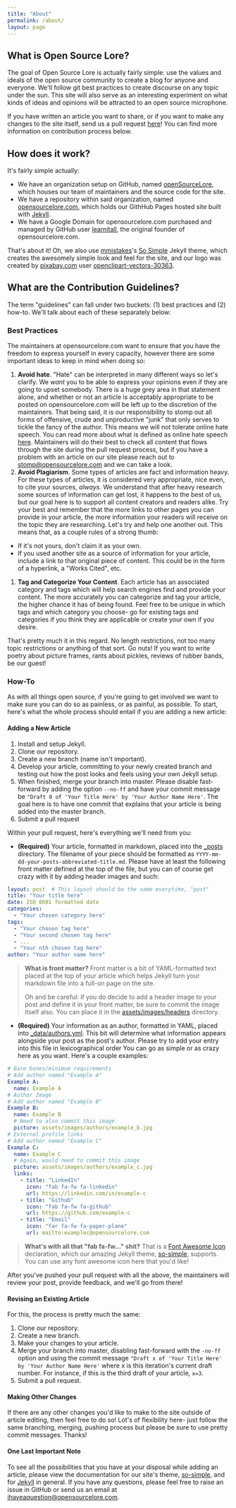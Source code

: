 ```yaml
---
title: "About"
permalink: /about/
layout: page
---
```


## What is Open Source Lore?

The goal of Open Source Lore is actually fairly simple: use the values and
ideals of the open source community to create a blog for anyone and everyone.
We'll follow git best practices to create discourse on any topic under the sun.
This site will also serve as an interesting experiment on what kinds of ideas
and opinions will be attracted to an open source microphone.

If you have written an article you want to share, or if you want to make any
changes to the site itself, send us a pull request
[here](https://github.com/openSourceLore/opensourcelore.com/pulls)! You can find
more information on contribution process below.

## How does it work?

It's fairly simple actually:

* We have an organization setup on GitHub, named
  [openSourceLore](https://github.com/openSourceLore), which houses our team of
  maintainers and the source code for the site.
* We have a repository within said organization, named
  [opensourcelore.com](https://github.com/openSourceLore/opensourcelore.com),
  which holds our GithHub Pages hosted site built with
  [Jekyll](https://jekyllrb.com/).
* We have a Google Domain for opensourcelore.com purchased and managed by
  GitHub user [learnitall](https://github.com/learnitall), the original founder
  of opensourcelore.com.

That's about it! Oh, we also use [mmistakes](https://github.com/mmistakes/)'s
[So Simple](https://github.com/mmistakes/so-simple-theme/) Jekyll theme, which
creates the awesomely simple look and feel for the site, and our logo was
created by [pixabay.com](https://pixabay.com) user
[openclipart-vectors-30363](https://pixabay.com/users/openclipart-vectors-30363/).

## What are the Contribution Guidelines?

The term "guidelines" can fall under two buckets: (1) best practices and (2)
how-to. We'll talk about each of these separately below:

### Best Practices

The maintainers at opensourcelore.com want to ensure that you have the freedom
to express yourself in every capacity, however there are some important ideas
to keep in mind when doing so:

1. **Avoid hate**. "Hate" can be interpreted in many different ways so let's
clarify. We *want* you to be able to express your opinions even if they are
going to upset somebody. There is a huge grey area in that statement alone, and
whether or not an article is acceptably appropriate to be posted on
opensourcelore.com will be left up to the discretion of the maintainers.
That being said, it is our responsibility to stomp out all forms of offensive,
crude and unproductive "junk" that only serves to tickle the fancy of the author.
This means we will not tolerate online hate speech. You can read more about
what is defined as online hate speech
[here](https://en.wikipedia.org/wiki/Online_hate_speech). Maintainers will do
their best to check all content that flows through the site during the pull
request process, but if you have a problem with an article on our site please
reach out to [stomp@opensourcelore.com](mailto:stomp@opensourcelore.com) and we
can take a look.
1. **Avoid Plagiarism**. Some types of articles are fact and information heavy.
For these types of articles, it is considered very appropriate, nice even, to
cite your sources, *always*. We understand that after heavy research some
sources of information can get lost, it happens to the best of us, but our goal
here is to support all content creators and readers alike. Try your best and
remember that the more links to other pages you can provide in your article, the
more information your readers will receive on the topic they are researching.
Let's try and help one another out. This means that, as a couple rules of a
strong thumb:
  * If it's not yours, don't claim it as your own.
  * If you used another site as a source of information for your article,
    include a link to that original piece of content. This could be in the form
    of a hyperlink, a "Works Cited", etc.
1. **Tag and Categorize Your Content**. Each article has an associated category
and tags which will help search engines find and provide your content. The more
accurately you can categorize and tag your article, the higher chance it has of
being found. Feel free to be unique in which tags and which category you choose-
go for existing tags and categories if you think they are applicable or create
your own if you desire.

That's pretty much it in this regard. No length restrictions, not too many topic
restrictions or anything of that sort. Go nuts! If you want to write poetry
about picture frames, rants about pickles, reviews of rubber bands, be our
guest!

### How-To

As with all things open source, if you're going to get involved we want to make
sure you can do so as painless, or as painful, as possible. To start, here's what
the whole process should entail if you are adding a new article:

#### Adding a New Article

1. Install and setup Jekyll.
1. Clone our repository.
1. Create a new branch (name isn't important).
1. Develop your article, committing to your newly created branch and testing
   out how the post looks and feels using your own Jekyll setup.
1. When finished, merge your branch into master. Please disable fast-forward by
   adding the option `--no-ff` and have your commit message be `"Draft 0 of
   'Your Title Here' by 'Your Author Name Here'`. The goal here is to have one
   commit that explains that your article is being added into the master branch.
1. Submit a pull request

Within your pull request, here's everything we'll need from you:

* **(Required)** Your article, formatted in markdown, placed into the
  [_posts](https://github.com/openSourceLore/opensourcelore.com/tree/master/_posts)
  directory. The filename of your piece should be formatted as
  `YYYY-mm-dd-your-posts-abbreviated-title.md`. Please have at least the
  following front matter defined at the top of the file, but you can of course
  get crazy with it by adding header images and such:

```yaml
layout: post  # This layout should be the same everytime, "post"
title: "Your title here"
date: ISO 8601 formatted date
categories:
  - "Your chosen category here"
tags:
  - "Your chosen tag here"
  - "Your second chosen tag here"
  - ...
  - "Your nth chosen tag here"
author: "Your author name here"
```

> **What is front matter?** Front matter is a bit of YAML-formatted text
> placed at the top of your article which helps Jekyll turn your markdown file
> into a full-on page on the site.
>
> Oh and be careful: if you do decide to add a header image to your post and
> define it in your front matter, be sure to commit the image itself also. You
> can place it in the [assets/images/headers](https://github.com/openSourceLore/opensourcelore.com/tree/master/assets/images)
> directory.

* **(Required)** Your information as an author, formatted in YAML, placed into
  [_data/authors.yml](https://github.com/openSourceLore/opensourcelore.com/blob/master/_data/authors.yml).
  This bit will determine what information appears alongside your post as the
  post's author. Please try to add your entry into this file in lexicographical order
  You can go as simple or as crazy here as you want. Here's a couple examples:

```yaml
# Bare bones/minimum requirements
# Add author named "Example A"
Example A:
  name: Example A 
# Author Image
# Add author named "Example B"
Example B: 
  name: Example B
  # Need to also commit this image
  picture: assets/images/authors/example_b.jpg
# External profile links
# Add author named "Example C"
Example C:
  name: Example C
  # Again, would need to commit this image
  picture: assets/images/authors/example_c.jpg
  links:
    - title: "LinkedIn"
      icon: "fab fa-fw fa-linkedin"
      url: https://linkedin.com/in/example-c
    - title: "Github"
      icon: "fab fa-fw fa-github"
      url: https://github.com/example-c
    - title: "Email"
      icon: "far fa-fw fa-paper-plane"
      url: mailto:examplec@opensourcelore.com
```

> **What's with all that "fab fa-fw..." shit?** That is a [Font Awesome Icon](https://github.com/openSourceLore/opensourcelore.com/tree/master/_posts)
> declaration, which our amazing Jekyll theme, [so-simple](https://github.com/mmistakes/so-simple-theme/),
> supports. You can use any font awesome icon here that you'd like!

After you've pushed your pull request with all the above, the maintainers will
review your post, provide feedback, and we'll go from there!

#### Revising an Existing Article

For this, the process is pretty much the same:

1. Clone our repository.
1. Create a new branch.
1. Make your changes to your article.
1. Merge your branch into master, disabling fast-forward with the `-no-ff` option
   and using the commit message `"Draft x of 'Your Title Here' by 'Your Author
   Name Here'` where x is this iteration's current draft number. For instance,
   if this is the third draft of your article, `x=3`.
1. Submit a pull request.

#### Making Other Changes

If there are any other changes you'd like to make to the site outside of article
editing, then feel free to do so! Lot's of flexibility here- just follow the same
branching, merging, pushing process but please be sure to use pretty commit messages.
Thanks!

#### One Last Important Note

To see all the possibilities that you have at your disposal while adding an article,
please view the documentation for our site's theme, [so-simple](https://github.com/mmistakes/so-simple-theme/),
and for [Jekyll](https://jekyllrb.com/docs/posts/) in general. If you have any
questions, please feel free to raise an issue in GitHub or send us an email at
[ihaveaquestion@opensourcelore.com](mailto:ihaveaquestion@opensourcelore.com).

